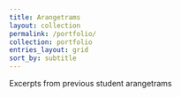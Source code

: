 ```yaml
---
title: Arangetrams
layout: collection
permalink: /portfolio/
collection: portfolio
entries_layout: grid
sort_by: subtitle 
---
```

Excerpts from previous student arangetrams
